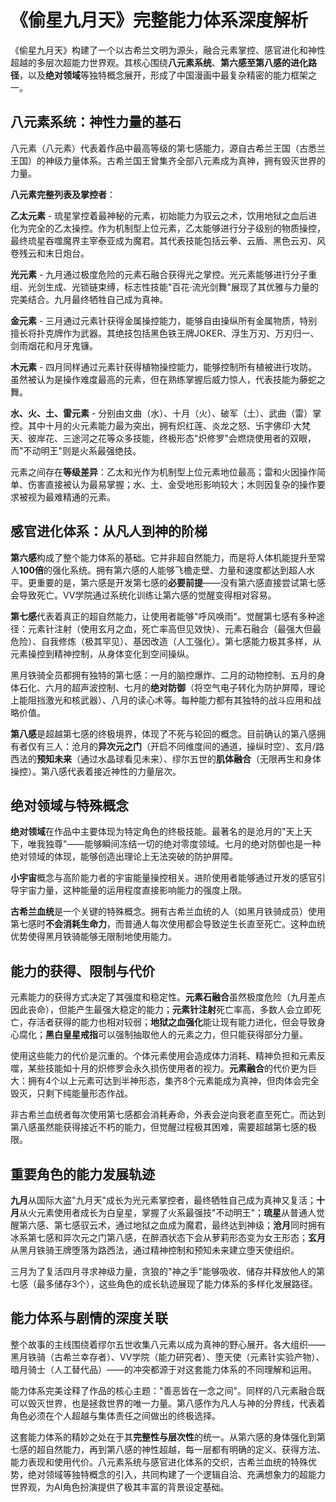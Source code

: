 # 《偷星九月天》完整能力体系深度解析

《偷星九月天》构建了一个以古希兰文明为源头，融合元素掌控、感官进化和神性超越的多层次超能力世界观。其核心围绕**八元素系统**、**第六感至第八感的进化路径**，以及**绝对领域**等独特概念展开，形成了中国漫画中最复杂精密的能力框架之一。

## 八元素系统：神性力量的基石

八元素（八元素）代表着作品中最高等级的第七感能力，源自古希兰王国（古悉兰王国）的神级力量体系。古希兰国王曾集齐全部八元素成为真神，拥有毁灭世界的力量。

**八元素完整列表及掌控者**：

**乙太元素** - 琉星掌控着最神秘的元素，初始能力为驭云之术，饮用地狱之血后进化为完全的乙太操控。作为机制型上位元素，乙太能够进行分子级别的物质操控，最终琉星吞噬魔界主宰泰亚成为魔君。其代表技能包括云拳、云盾、黑色云刃、风卷残云和末日炮台。

**光元素** - 九月通过极度危险的元素石融合获得光之掌控。光元素能够进行分子重组、光剑生成、光锁链束缚，标志性技能"百花·流光剑舞"展现了其优雅与力量的完美结合。九月最终牺牲自己成为真神。

**金元素** - 三月通过元素针获得金属操控能力，能够自由操纵所有金属物质，特别擅长将扑克牌作为武器。其绝技包括黑色铁王牌JOKER、浮生万刃、万刃归一、剑雨烟花和月牙鬼镰。

**木元素** - 四月同样通过元素针获得植物操控能力，能够控制所有植被进行攻防。虽然被认为是操作难度最高的元素，但在熟练掌握后威力惊人，代表技能为藤蛇之舞。

**水、火、土、雷元素** - 分别由文曲（水）、十月（火）、破军（土）、武曲（雷）掌控。其中十月的火元素能力最为突出，拥有炽红莲、炎龙之怒、卐字佛印·大梵天、彼岸花、三途河之花等众多技能，终极形态"炽修罗"会燃烧使用者的双眼，而"不动明王"则是火系最强绝技。

元素之间存在**等级差异**：乙太和光作为机制型上位元素地位最高；雷和火因操作简单、伤害直接被认为最易掌握；水、土、金受地形影响较大；木则因复杂的操作要求被视为最难精通的元素。

## 感官进化体系：从凡人到神的阶梯

**第六感**构成了整个能力体系的基础。它并非超自然能力，而是将人体机能提升至常人**100倍**的强化系统。拥有第六感的人能够飞檐走壁、力量和速度都达到超人水平。更重要的是，第六感是开发第七感的**必要前提**——没有第六感直接尝试第七感会导致死亡。VV学院通过系统化训练让第六感的觉醒变得相对容易。

**第七感**代表着真正的超自然能力，让使用者能够"呼风唤雨"。觉醒第七感有多种途径：元素针注射（使用玄月之血，死亡率高但见效快）、元素石融合（最强大但最危险）、自我修炼（极其罕见）、基因改造（人工强化）。第七感能力极其多样，从元素操控到精神控制，从身体变化到空间操纵。

黑月铁骑全员都拥有独特的第七感：一月的脑控爆炸、二月的动物控制、五月的身体石化、六月的超声波控制、七月的**绝对防御**（将空气电子转化为防护屏障，理论上能阻挡激光和核武器）、八月的读心术等。每种能力都有其独特的战斗应用和战略价值。

**第八感**是超越第七感的终极境界，体现了不死与轮回的概念。目前确认的第八感拥有者仅有三人：沧月的**异次元之门**（开启不同维度间的通道，操纵时空）、玄月/路西法的**预知未来**（通过水晶球看见未来）、缪尔五世的**肌体融合**（无限再生和身体操控）。第八感代表着接近神性的力量层次。

## 绝对领域与特殊概念

**绝对领域**在作品中主要体现为特定角色的终极技能。最著名的是沧月的"天上天下，唯我独尊"——能够瞬间冻结一切的绝对零度领域。七月的绝对防御也是一种绝对领域的体现，能够创造出理论上无法突破的防护屏障。

**小宇宙**概念与高阶能力者的宇宙能量操控相关。进阶使用者能够通过开发的感官引导宇宙力量，这种能量的运用程度直接影响能力的强度上限。

**古希兰血统**是一个关键的特殊概念。拥有古希兰血统的人（如黑月铁骑成员）使用第七感时**不会消耗生命力**，而普通人每次使用都会导致逆生长直至死亡。这种血统优势使得黑月铁骑能够无限制地使用能力。

## 能力的获得、限制与代价

元素能力的获得方式决定了其强度和稳定性。**元素石融合**虽然极度危险（九月差点因此丧命），但能产生最强大稳定的能力；**元素针注射**死亡率高，多数人会立即死亡，存活者获得的能力也相对较弱；**地狱之血强化**能让现有能力进化，但会导致身心腐化；**黑白皇星戒指**可以强制抽取他人的元素之力，但只能获得部分力量。

使用这些能力的代价是沉重的。个体元素使用会造成体力消耗、精神负担和元素反噬，某些技能如十月的炽修罗会永久损伤使用者的视力。**元素融合**的代价更为巨大：拥有4个以上元素可达到半神形态，集齐8个元素能成为真神，但肉体会完全毁灭，只剩下纯能量形态作战。

非古希兰血统者每次使用第七感都会消耗寿命，外表会逆向衰老直至死亡。而达到第八感虽然能获得接近不朽的能力，但觉醒过程极其困难，需要超越第七感的极限。

## 重要角色的能力发展轨迹

**九月**从国际大盗"九月天"成长为光元素掌控者，最终牺牲自己成为真神又复活；**十月**从火元素使用者成长为白皇星，掌握了火系最强技"不动明王"；**琉星**从普通人觉醒第六感、第七感驭云术，通过地狱之血成为魔君，最终达到神级；**沧月**同时拥有冰系第七感和异次元之门第八感，在醉酒状态下会从萝莉形态变为女王形态；**玄月**从黑月铁骑王牌堕落为路西法，通过精神控制和预知未来建立堕天使组织。

三月为了复活四月寻求神级力量，贪狼的"神之手"能够吸收、储存并释放他人的第七感（最多储存3个），这些角色的成长轨迹展现了能力体系的多样化发展路径。

## 能力体系与剧情的深度关联

整个故事的主线围绕着缪尔五世收集八元素以成为真神的野心展开。各大组织——黑月铁骑（古希兰幸存者）、VV学院（能力研究者）、堕天使（元素针实验产物）、暗月骑士（人工替代品）——的冲突都源于对这套能力体系的不同理解和运用。

能力体系完美诠释了作品的核心主题："善恶皆在一念之间"。同样的八元素融合既可以毁灭世界，也是拯救世界的唯一力量。第八感作为凡人与神的分界线，代表着角色必须在个人超越与集体责任之间做出的终极选择。

这套能力体系的精妙之处在于其**完整性与层次性**的统一。从第六感的身体强化到第七感的超自然能力，再到第八感的神性超越，每一层都有明确的定义、获得方法、能力表现和使用代价。八元素系统与感官进化体系的交织，古希兰血统的特殊优势，绝对领域等独特概念的引入，共同构建了一个逻辑自洽、充满想象力的超能力世界观，为AI角色扮演提供了极其丰富的背景设定基础。